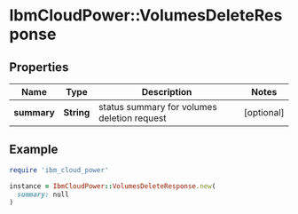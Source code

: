 # IbmCloudPower::VolumesDeleteResponse

## Properties

| Name | Type | Description | Notes |
| ---- | ---- | ----------- | ----- |
| **summary** | **String** | status summary for volumes deletion request | [optional] |

## Example

```ruby
require 'ibm_cloud_power'

instance = IbmCloudPower::VolumesDeleteResponse.new(
  summary: null
)
```

